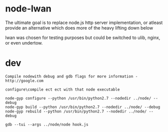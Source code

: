 # node-lwan

The ultimate goal is to replace node.js http server implementation, or atleast provide an alternative which does more of the heavy lifting down below

lwan was chosen for testing purposes but could be switched to ulib, nginx, or even undertow.

# dev
	Compile nodewith debug and gdb flags for more information - http://google.com

	configure\compile ect ect with that node executable

	node-gyp configure --python /usr/bin/python2.7 --nodedir ../node/ --debug
	node-gyp build --python /usr/bin/python2.7 --nodedir ../node/ --debug
	node-gyp rebuild --python /usr/bin/python2.7 --nodedir ../node/ --debug

	gdb --tui --args ../node/node hook.js
